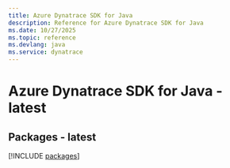 ```yaml
---
title: Azure Dynatrace SDK for Java
description: Reference for Azure Dynatrace SDK for Java
ms.date: 10/27/2025
ms.topic: reference
ms.devlang: java
ms.service: dynatrace
---
```

# Azure Dynatrace SDK for Java - latest
## Packages - latest
[!INCLUDE [packages](dynatrace-index.md)]